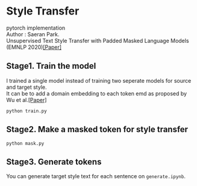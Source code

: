 # Style Transfer

pytorch implementation   
Author : Saeran Park.  
Unsupervised Text Style Transfer with Padded Masked Language Models (EMNLP 2020)[[Paper]](https://arxiv.org/pdf/2010.01054.pdf)

Stage1. Train the model
---
I trained a single model instead of training two seperate models for source and target style.   
It can be to add a domain embedding to each token emd as proposed by Wu et al.[[Paper]](https://arxiv.org/pdf/1908.08039.pdf)
<pre><code>python train.py </code></pre> 

Stage2. Make a masked token for style transfer
---
<pre><code>python mask.py </code></pre> 

Stage3. Generate tokens
---
You can generate target style text for each sentence on `generate.ipynb`.
